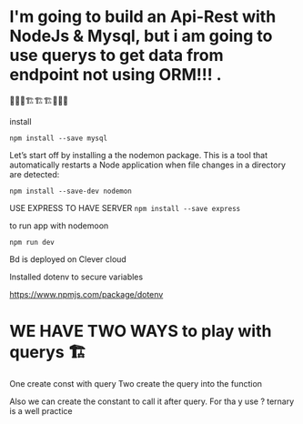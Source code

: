 # I'm going to build an Api-Rest with NodeJs & Mysql, but i am going to use querys to get data from endpoint not using ORM!!! .

🚧🚧🚧🏗️🏗️🏗️🚧🚧🚧

install

`` npm install --save mysql `` 

Let’s start off by installing a the nodemon package. This is a tool that automatically restarts a Node application when file changes in a directory are detected:

`` npm install --save-dev nodemon `` 

USE EXPRESS TO HAVE SERVER 
``npm install --save express``

to run app with nodemoon

``npm run dev ``

Bd is deployed on Clever cloud

Installed dotenv to secure variables

https://www.npmjs.com/package/dotenv

# WE HAVE TWO WAYS to play with querys 🏗️

One create const with query
Two create the query into the function

Also we can create the constant to call it after query. For tha y use ? ternary is a well practice


